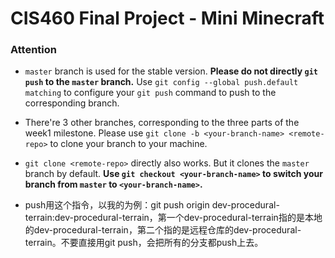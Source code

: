# CIS460 Final Project - Mini Minecraft #


### Attention

* `master` branch is used for the stable version. **Please do not directly `git push` to the `master` branch.** Use `git config --global push.default matching` to configure your `git push` command to push to the corresponding branch.

* There're 3 other branches, corresponding to the three parts of the week1 milestone. Please use `git clone -b <your-branch-name> <remote-repo>` to clone your branch to your machine.

* `git clone <remote-repo>` directly also works. But it clones the `master` branch by default. **Use `git checkout <your-branch-name>` to switch your branch from `master` to `<your-branch-name>`.**

* push用这个指令，以我的为例：git push origin dev-procedural-terrain:dev-procedural-terrain，第一个dev-procedural-terrain指的是本地的dev-procedural-terrain，第二个指的是远程仓库的dev-procedural-terrain。不要直接用git push，会把所有的分支都push上去。
